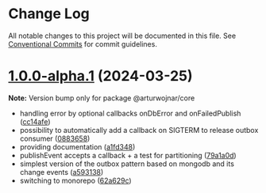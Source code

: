 # Change Log

All notable changes to this project will be documented in this file.
See [Conventional Commits](https://conventionalcommits.org) for commit guidelines.

# [1.0.0-alpha.1](https://github.com/arturwojnar/hermes/compare/v1.0.0-alpha.0...v1.0.0-alpha.1) (2024-03-25)

**Note:** Version bump only for package @arturwojnar/core

- handling error by optional callbacks onDbError and onFailedPublish ([cc14afe](https://github.com/arturwojnar/hermes/commit/cc14afe8662daf0a60d3089452f5d98b637de5ba))
- possibility to automatically add a callback on SIGTERM to release outbox consumer ([0883658](https://github.com/arturwojnar/hermes/commit/088365889b705404d4d83550532ca176a1887295))
- providing documentation ([a1fd348](https://github.com/arturwojnar/hermes/commit/a1fd348d45a23b0933c444619d1b5fd04da3463e))
- publishEvent accepts a callback + a test for partitioning ([79a1a0d](https://github.com/arturwojnar/hermes/commit/79a1a0da65c104d9e70b7fc6630fe6f5f6dbc30a))
- simplest version of the outbox pattern based on mongodb and its change events ([a593138](https://github.com/arturwojnar/hermes/commit/a59313897e62e604bf00b8293d69c77b00f98dc7))
- switching to monorepo ([62a629c](https://github.com/arturwojnar/hermes/commit/62a629cc6b8e3ce40e9d413355e5a6cf5044204a))